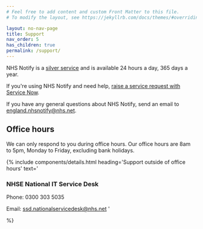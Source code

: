 ```yaml
---
# Feel free to add content and custom Front Matter to this file.
# To modify the layout, see https://jekyllrb.com/docs/themes/#overriding-theme-defaults

layout: no-nav-page
title: Support
nav_order: 5
has_children: true
permalink: /support/
---
```


NHS Notify is a [silver service](https://digital.nhs.uk/services/reference-guide#service-levels) and is available 24 hours a day, 365 days a year.

If you're using NHS Notify and need help, [raise a service request with Service Now](https://nhsdigitallive.service-now.com/csm).

If you have any general questions about NHS Notify, send an email to <england.nhsnotify@nhs.net>.

## Office hours

We can only respond to you during office hours. Our office hours are 8am to 5pm, Monday to Friday, excluding bank holidays.

{% include components/details.html
heading='Support outside of office hours'
text='

### NHSE National IT Service Desk

Phone: 0300 303 5035

Email: <ssd.nationalservicedesk@nhs.net>
'

%}
